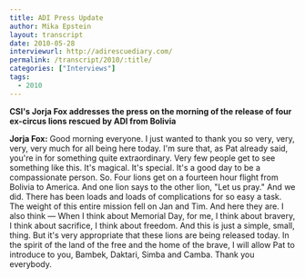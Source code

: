 ```yaml
---
title: ADI Press Update
author: Mika Epstein
layout: transcript
date: 2010-05-28
interviewurl: http://adirescuediary.com/
permalink: /transcript/2010/:title/
categories: ["Interviews"]
tags:
  - 2010
---
```

 
**CSI's Jorja Fox addresses the press on the morning of the release of four ex-circus lions rescued by ADI from Bolivia**

**Jorja Fox:** Good morning everyone. I just wanted to thank you so very, very, very, very much for all being here today. I'm sure that, as Pat already said, you're in for something quite extraordinary. Very few people get to see something like this. It's magical. It's special. It's a good day to be a compassionate person. So. Four lions get on a fourteen hour flight from Bolivia to America. And one lion says to the other lion, "Let us pray." And we did. There has been loads and loads of complications for so easy a task. The weight of this entire mission fell on Jan and Tim. And here they are. I also think &#8212; When I think about Memorial Day, for me, I think about bravery, I think about sacrifice, I think about freedom. And this is just a simple, small, thing. But it's very appropriate that these lions are being released today. In the spirit of the land of the free and the home of the brave, I will allow Pat to introduce to you, Bambek, Daktari, Simba and Camba. Thank you everybody.